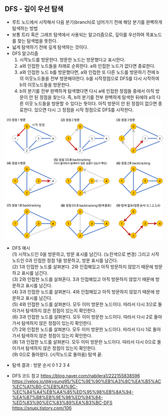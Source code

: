 ## DFS - 깊이 우선 탐색

- 루트 노드에서 시작해서 다음 분기(branch)로 넘어가기 전에 해당 분기를 완벽하게 탐색하는 방법
- 보통 트리 혹은 그래프 탐색에서 사용되는 알고리즘으로, 깊이를 우선하여 목표노드를 찾는 탐색법을 뜻한다.
- 넓게 탐색하기 전에 깊게 탐색하는 것이다.
- DFS 알고리즘
  1. 시작노드를 방문한다. 방문한 노드는 방문했다고 표시한다.
  2. a와 인접한 노드들을 차례로 순회한다. a와 인접한 노드가 없다면 종료한다.
  3. a와 인접한 노드 b를 방문했다면, a와 인접한 또 다른 노드를 방문하기 전에 b의 이웃노드들을 전부 방문해야한다. b를 시작정점으로 DFS를 다시 시작하여 b의 이웃노드들을 방문한다.
  4. b의 분기를 전부 완벽하게 탐색했다면 다시 a에 인접한 정점들 중에서 아직 방문이 안 된 정점을 찾는다. 즉, b의 분기를 전부 완벽하게 탐색한 뒤에야 a의 다른 이웃 노드들을 방문할 수 있다는 뜻이다. 아직 방문이 안 된 정점이 없으면 종료한다. 있으면 다시 그 정점을 시작 정점으로 DFS를 시작한다.

![DFS예시](./dfs_ex.png)

- DFS 예시  
  (1) 시작노드인 0을 방문하고, 방문 표시를 남긴다. (노란색으로 변경) 그리고 시작노드인 0과 인접한 정점 1을 방문하고, 방문 표시를 남긴다.  
  (2) 1과 인접한 노드를 살펴본다. 2와 인접해있고 아직 방문하지 않았기 때문에 방문하고 표시를 남긴다.  
  (3) 2와 인접한 노드를 살펴혼다. 3과 인접해있고 아직 방문하지 않았기 때문에 방문하고 표시를 남긴다.  
  (4) 3과 인접한 노드를 살펴본다. 4와 인접해있고 아직 방문하지 않았기 때문에 방문하고 표시를 남긴다.  
  (5) 4와 인접한 노드를 살펴본다. 모두 이미 방문한 노드이다. 따라서 다시 3으로 돌아가서 탐색하지 않은 정점이 있는지 확인한다.  
  (6) 3과 인접한 노드를 살펴본다. 모두 이미 방문한 노드이다. 따라서 다시 2로 돌아가서 탐색하지 않은 정점이 있는지 확인한다.  
  (7) 2와 인접한 노드를 살펴본다. 모두 이미 방문한 노드이다. 따라서 다시 1로 돌아가서 탐색하지 않은 정점이 있는지 확인한다.  
  (8) 1과 인접한 노드를 살펴본다. 모두 이미 방문한 노드이다. 따라서 다시 0으로 돌아가서 탐색하지 않은 정점이 있는지 확인한다.  
  (9) 0으로 돌아왔다. (시작노드로 돌아옴) 탐색 끝.  
- 탐색 결과 : 방문 순서 0 1 2 3 4

- DFS 코드 참고
https://blog.naver.com/nabilera1/222155838596
https://velog.io/@kysung95/%EC%9E%90%EB%A3%8C%EA%B5%AC%EC%A1%B0-C%EB%A1%9C-%EC%84%A4%EB%AA%85%ED%95%98%EB%8A%94-%EA%B7%B8%EB%9E%98%ED%94%84-%ED%83%90%EC%83%89%EA%B3%BC-DFS
https://snupi.tistory.com/106

